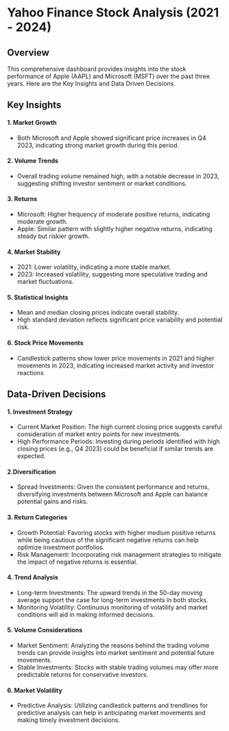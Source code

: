 # Yahoo Finance Stock Analysis (2021 - 2024)

## Overview
This comprehensive dashboard provides insights into the stock performance of Apple (AAPL) and Microsoft (MSFT) over the past three years. Here are the Key Insights and Data Driven Decisions.

## Key Insights
#### 1. Market Growth
  - Both Microsoft and Apple showed significant price increases in Q4 2023, indicating strong market growth during this period.


#### 2. Volume Trends
  - Overall trading volume remained high, with a notable decrease in 2023, suggesting shifting investor sentiment or market conditions.

#### 3. Returns
  - Microsoft: Higher frequency of moderate positive returns, indicating moderate growth.
  - Apple: Similar pattern with slightly higher negative returns, indicating steady but riskier growth.

#### 4. Market Stability
  - 2021: Lower volatility, indicating a more stable market.
  - 2023: Increased volatility, suggesting more speculative trading and market fluctuations.

#### 5. Statistical Insights
  - Mean and median closing prices indicate overall stability.
  - High standard deviation reflects significant price variability and potential risk.

#### 6. Stock Price Movements
 - Candlestick patterns show lower price movements in 2021 and higher movements in 2023, indicating increased market activity and investor reactions

## Data-Driven Decisions
#### 1. Investment Strategy
  - Current Market Position: The high current closing price suggests careful consideration of market entry points for new investments.
  - High Performance Periods: Investing during periods identified with high closing prices (e.g., Q4 2023) could be beneficial if similar trends are expected.

#### 2.Diversification
  - Spread Investments: Given the consistent performance and returns, diversifying investments between Microsoft and Apple can balance potential gains and risks.

#### 3. Return Categories
  - Growth Potential: Favoring stocks with higher medium positive returns while being cautious of the significant negative returns can help optimize investment portfolios.
  - Risk Management: Incorporating risk management strategies to mitigate the impact of negative returns is essential.

#### 4. Trend Analysis
  - Long-term Investments: The upward trends in the 50-day moving average support the case for long-term investments in both stocks.
  - Monitoring Volatility: Continuous monitoring of volatility and market conditions will aid in making informed decisions.

#### 5. Volume Considerations
  - Market Sentiment: Analyzing the reasons behind the trading volume trends can provide insights into market sentiment and potential future movements.
  - Stable Investments: Stocks with stable trading volumes may offer more predictable returns for conservative investors.

#### 6. Market Volatility
  - Predictive Analysis: Utilizing candlestick patterns and trendlines for predictive analysis can help in anticipating market movements and making timely investment decisions.

